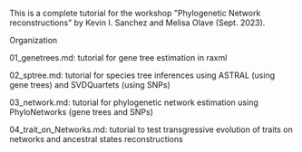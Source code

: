 This is a complete tutorial for the workshop "Phylogenetic Network reconstructions" by Kevin I. Sanchez and Melisa Olave (Sept. 2023).


Organization

01_genetrees.md: tutorial for gene tree estimation in raxml

02_sptree.md: tutorial for species tree inferences using ASTRAL (using gene trees) and SVDQuartets (using SNPs)

03_network.md: tutorial for phylogenetic network estimation using PhyloNetworks (gene trees and SNPs)

04_trait_on_Networks.md: tutorial to test transgressive evolution of traits on networks and ancestral states reconstructions

